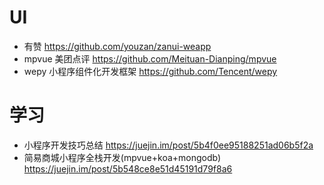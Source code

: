 # UI

- 有赞 <https://github.com/youzan/zanui-weapp>
- mpvue 美团点评 <https://github.com/Meituan-Dianping/mpvue>
- wepy 小程序组件化开发框架  https://github.com/Tencent/wepy

# 学习

- 小程序开发技巧总结 https://juejin.im/post/5b4f0ee95188251ad06b5f2a
- 简易商城小程序全栈开发(mpvue+koa+mongodb) https://juejin.im/post/5b548ce8e51d45191d79f8a6
